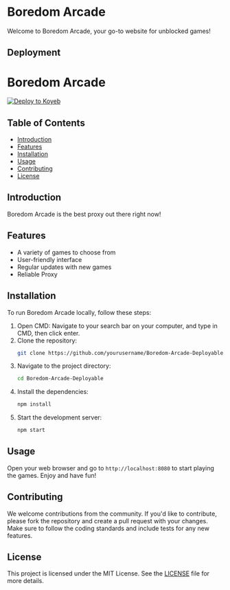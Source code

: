 # Boredom Arcade

Welcome to Boredom Arcade, your go-to website for unblocked games!

## Deployment
# Boredom Arcade

[![Deploy to Koyeb](https://www.koyeb.com/static/images/deploy/button.svg)](https://app.koyeb.com/deploy?type=git&repository=https://github.com/ZShark2166/Boredom-Arcade-Deployable&branch=main&name=Boredom-Arcade)

## Table of Contents
- [Introduction](#introduction)
- [Features](#features)
- [Installation](#installation)
- [Usage](#usage)
- [Contributing](#contributing)
- [License](#license)

## Introduction
Boredom Arcade is the best proxy out there right now!

## Features
- A variety of games to choose from
- User-friendly interface
- Regular updates with new games
- Reliable Proxy

## Installation
To run Boredom Arcade locally, follow these steps:

1. Open CMD:
    Navigate to your search bar on your computer, and type in CMD, then click enter.
2. Clone the repository:
    ```sh
    git clone https://github.com/yourusername/Boredom-Arcade-Deployable.git
    ```
3. Navigate to the project directory:
    ```sh
    cd Boredom-Arcade-Deployable
    ```
4. Install the dependencies:
    ```sh
    npm install
    ```
5. Start the development server:
    ```sh
    npm start
    ```

## Usage
Open your web browser and go to `http://localhost:8080` to start playing the games. Enjoy and have fun!

## Contributing
We welcome contributions from the community. If you'd like to contribute, please fork the repository and create a pull request with your changes. Make sure to follow the coding standards and include tests for any new features.

## License
This project is licensed under the MIT License. See the [LICENSE](LICENSE) file for more details.
